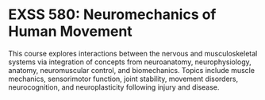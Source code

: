 # EXSS 580: Neuromechanics of Human Movement

This course explores interactions between the nervous and musculoskeletal systems via integration of concepts from neuroanatomy, neurophysiology, anatomy, neuromuscular control, and biomechanics. Topics include muscle mechanics, sensorimotor function, joint stability, movement disorders, neurocognition, and neuroplasticity following injury and disease.
